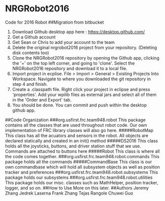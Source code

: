 # NRGRobot2016
Code for 2016 Robot
##Migration from bitbucket
1. Download Github desktop app here : https://desktop.github.com/
2. Get a Github account
3. Get Sean or Chris to add your account to the team
4. Delete the original nrgrobot2016 project from your repository. (Deleting disk contents too)
4. Clone the NRGRobot2016 repository by opening the Github app, clicking the '+' on the top left corner, and going to 'clone'. Select the NRGRobot2016 repository and download it to a local file.
5. Import project in ecplise. File > Import > General > Existing Projects Into Workspace. Navigate to where you downloaded the git repository in step 4 and finish.
6. Create a .classpath file. Right click your project in eclipse and press 'properties'. Add your wpilib files as external jars and select all of them in the 'Order and Export' tab.
7. You should be done. You can commit and push within the desktop github app.


##Code Organization
###org.usfirst.frc.team948.robot
This package contains all the classes that are used throughout robot
code. Our own implementation of FRC library classes will also go here.
#####RobotMap
This class has all the acuators and sensors in the robot.
All objects are declared statically and created in an init() method
#####DS2016
This class holds all the joysticks, buttons, and driver station
stuff that we use. Commands are attached to buttons here
#####Robot
This class is where all the code comes together. 
###org.usfirst.frc.team948.robot.commands
This package holds all the commands
#####CommandBase
This class is our own commandbase which will hold all subsystem objects
as well as position tracker and preferences
###org.usfirst.frc.team948.robot.subsystems
This package holds our subsystems
###org.usfirst.frc.team948.robot.utilities
This package holds our misc. classes such as MathHelper, position tracker,
logger, and so on. 
##How to Use
More on this later.
##Authors
Jeremy Zhang
Jedrek Laserna
Frank Zhang
Tejas Rangole
Chuwei Guo
